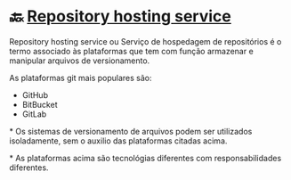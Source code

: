 # :back: [Repository hosting service](../../../README.md#version-control-systems)

Repository hosting service ou Serviço de hospedagem de repositórios é o termo associado às plataformas que tem com função armazenar e manipular arquivos de versionamento. 

As plataformas git mais populares são:
* GitHub
* BitBucket
* GitLab

\* Os sistemas de versionamento de arquivos podem ser utilizados isoladamente, sem o auxilio das plataformas citadas acima.

\* As plataformas acima são tecnológias diferentes com responsabilidades diferentes.

